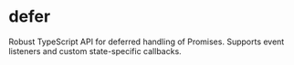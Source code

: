 # defer
Robust TypeScript API for deferred handling of Promises. Supports event listeners and custom state-specific callbacks.
